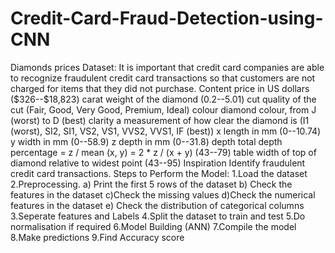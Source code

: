 # Credit-Card-Fraud-Detection-using-CNN

Diamonds prices Dataset:
It is important that credit card companies are able to recognize fraudulent
credit card transactions so that customers are not charged for items that they did not
purchase.
Content
price in US dollars (\$326--\$18,823)
carat weight of the diamond (0.2--5.01)
cut quality of the cut (Fair, Good, Very Good, Premium, Ideal)
colour diamond colour, from J (worst) to D (best)
clarity a measurement of how clear the diamond is (I1 (worst), SI2, SI1, VS2, VS1,
VVS2, VVS1, IF (best))
x length in mm (0--10.74)
y width in mm (0--58.9)
z depth in mm (0--31.8)
depth total depth percentage = z / mean (x, y) = 2 * z / (x + y) (43--79)
table width of top of diamond relative to widest point (43--95)
Inspiration
Identify fraudulent credit card transactions.
Steps to Perform the Model:
1.Load the dataset
2.Preprocessing.
a) Print the first 5 rows of the dataset
b) Check the features in the dataset
c)Check the missing values
d)Check the numerical features in the dataset
e) Check the distribution of categorical columns
3.Seperate features and Labels
4.Split the dataset to train and test
5.Do normalisation if required
6.Model Building (ANN)
7.Compile the model
8.Make predictions
9.Find Accuracy score 
